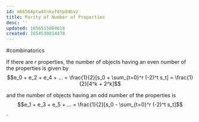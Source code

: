 ```yaml
---
id: m66564ptw4tnkvfdtp84bvz
title: Parity of Number of Properties
desc: ''
updated: 1656515084618
created: 1654530814478
---
```

#combinatorics 

If there are $r$ properties, the number of objects having an even number of the properties is given by
$$e_0 + e_2 + e_4 + ... = \frac{1}{2}[s_0 + \sum_{t=0}^r (-2)^t s_t] = \frac{1}{2}[4^k + 2^k]$$

and the number of objects having an odd number of the properties is
$$e_1 + e_3 + e_5 + ... = \frac{1}{2}[s_0 - \sum_{t=0}^r (-2)^t s_t]$$.
